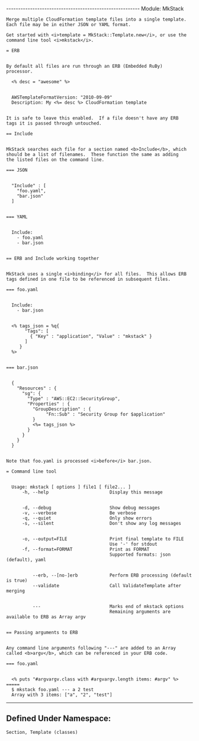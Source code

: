 -------------------------------------------------------- Module: MkStack

    Merge multiple CloudFormation template files into a single template.
    Each file may be in either JSON or YAML format. 
    
    Get started with <i>template = MkStack::Template.new</i>, or use the
    command line tool <i>mkstack</i>. 
    
    = ERB
    
    
    By default all files are run through an ERB (Embedded RuBy)
    processor. 
    
      <% desc = "awesome" %>
    
    
      AWSTemplateFormatVersion: "2010-09-09"
      Description: My <%= desc %> CloudFormation template
    
    
    It is safe to leave this enabled.  If a file doesn't have any ERB
    tags it is passed through untouched. 
    
    == Include
    
    
    MkStack searches each file for a section named <b>Include</b>, which
    should be a list of filenames.  These function the same as adding
    the listed files on the command line. 
    
    === JSON
    
    
      "Include" : [
        "foo.yaml",
        "bar.json"
      ]
    
    
    === YAML
    
    
      Include:
        - foo.yaml
        - bar.json
    
    
    == ERB and Include working together
    
    
    MkStack uses a single <i>binding</i> for all files.  This allows ERB
    tags defined in one file to be referenced in subsequent files. 
    
    === foo.yaml
    
    
      Include:
        - bar.json
    
    
      <% tags_json = %q{
           "Tags": [
             { "Key" : "application", "Value" : "mkstack" }
           ]
         }
      %>
    
    
    === bar.json
    
    
      {
        "Resources" : {
          "sg": {
            "Type" : "AWS::EC2::SecurityGroup",
            "Properties" : {
              "GroupDescription" : {
                   "Fn::Sub" : "Security Group for $application"
              }
              <%= tags_json %>
            }
          }
        }
      }
    
    
    Note that foo.yaml is processed <i>before</i> bar.json. 
    
    = Command line tool
    
    
      Usage: mkstack [ options ] file1 [ file2... ]
          -h, --help                       Display this message
    
    
          -d, --debug                      Show debug messages
          -v, --verbose                    Be verbose
          -q, --quiet                      Only show errors
          -s, --silent                     Don't show any log messages
    
    
          -o, --output=FILE                Print final template to FILE
                                           Use '-' for stdout
          -f, --format=FORMAT              Print as FORMAT
                                           Supported formats: json (default), yaml
    
    
              --erb, --[no-]erb            Perform ERB processing (default is true)
              --validate                   Call ValidateTemplate after merging
    
    
              ---                          Marks end of mkstack options
                                           Remaining arguments are available to ERB as Array argv
    
    
    == Passing arguments to ERB
    
    
    Any command line arguments following "---" are added to an Array
    called <b>argv</b>, which can be referenced in your ERB code. 
    
    === foo.yaml
    
    
      <% puts "#argvargv.class with #argvargv.length items: #argv" %>
    =====
      $ mkstack foo.yaml --- a 2 test
      Array with 3 items: ["a", "2", "test"]



------------------------------------------------------------------------

Defined Under Namespace:
------------------------

    Section, Template (classes)

